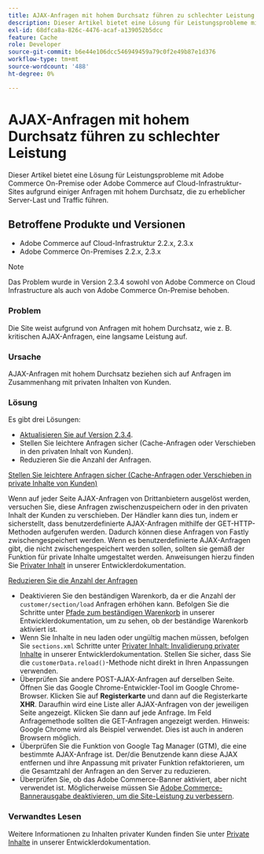 ```yaml
---
title: AJAX-Anfragen mit hohem Durchsatz führen zu schlechter Leistung
description: Dieser Artikel bietet eine Lösung für Leistungsprobleme mit Adobe Commerce On-Premise oder Adobe Commerce auf Cloud-Infrastruktur-Sites aufgrund einiger Anfragen mit hohem Durchsatz, die zu erheblicher Server-Last und Traffic führen.
exl-id: 68dfca8a-826c-4476-acaf-a139052b5dcc
feature: Cache
role: Developer
source-git-commit: b6e44e106dcc546949459a79c0f2e49b87e1d376
workflow-type: tm+mt
source-wordcount: '488'
ht-degree: 0%

---
```


# AJAX-Anfragen mit hohem Durchsatz führen zu schlechter Leistung

Dieser Artikel bietet eine Lösung für Leistungsprobleme mit Adobe Commerce On-Premise oder Adobe Commerce auf Cloud-Infrastruktur-Sites aufgrund einiger Anfragen mit hohem Durchsatz, die zu erheblicher Server-Last und Traffic führen.

## Betroffene Produkte und Versionen

* Adobe Commerce auf Cloud-Infrastruktur 2.2.x, 2.3.x
* Adobe Commerce On-Premises 2.2.x, 2.3.x

>[!NOTE]
>
>Das Problem wurde in Version 2.3.4 sowohl von Adobe Commerce on Cloud Infrastructure als auch von Adobe Commerce On-Premise behoben.

### Problem

Die Site weist aufgrund von Anfragen mit hohem Durchsatz, wie z. B. kritischen AJAX-Anfragen, eine langsame Leistung auf.

### Ursache

AJAX-Anfragen mit hohem Durchsatz beziehen sich auf Anfragen im Zusammenhang mit privaten Inhalten von Kunden.

### Lösung

Es gibt drei Lösungen:

* [Aktualisieren Sie auf Version 2.3.4](https://experienceleague.adobe.com/de/docs/commerce-cloud-service/user-guide/develop/upgrade/commerce-version).
* Stellen Sie leichtere Anfragen sicher (Cache-Anfragen oder Verschieben in den privaten Inhalt von Kunden).
* Reduzieren Sie die Anzahl der Anfragen.

<u>Stellen Sie leichtere Anfragen sicher (Cache-Anfragen oder Verschieben in private Inhalte von Kunden)</u>

Wenn auf jeder Seite AJAX-Anfragen von Drittanbietern ausgelöst werden, versuchen Sie, diese Anfragen zwischenzuspeichern oder in den privaten Inhalt der Kunden zu verschieben. Der Händler kann dies tun, indem er sicherstellt, dass benutzerdefinierte AJAX-Anfragen mithilfe der GET-HTTP-Methoden aufgerufen werden. Dadurch können diese Anfragen von Fastly zwischengespeichert werden. Wenn es benutzerdefinierte AJAX-Anfragen gibt, die nicht zwischengespeichert werden sollen, sollten sie gemäß der Funktion für private Inhalte umgestaltet werden. Anweisungen hierzu finden Sie [Privater Inhalt](https://developer.adobe.com/commerce/php/development/cache/page/private-content/) in unserer Entwicklerdokumentation.

<u>Reduzieren Sie die Anzahl der Anfragen</u>

* Deaktivieren Sie den beständigen Warenkorb, da er die Anzahl der `customer/section/load` Anfragen erhöhen kann. Befolgen Sie die Schritte unter [Pfade zum beständigen Warenkorb](https://experienceleague.adobe.com/de/docs/commerce-operations/configuration-guide/paths/config-reference-general) in unserer Entwicklerdokumentation, um zu sehen, ob der beständige Warenkorb aktiviert ist.
* Wenn Sie Inhalte in neu laden oder ungültig machen müssen, befolgen Sie `sections.xml` Schritte unter [Privater Inhalt: Invalidierung privater Inhalte](https://developer.adobe.com/commerce/php/development/cache/page/private-content/#invalidate-private-content) in unserer Entwicklerdokumentation. Stellen Sie sicher, dass Sie die `customerData.reload()`-Methode nicht direkt in Ihren Anpassungen verwenden.
* Überprüfen Sie andere POST-AJAX-Anfragen auf derselben Seite. Öffnen Sie das Google Chrome-Entwickler-Tool im Google Chrome-Browser. Klicken Sie auf **Registerkarte** und dann auf die Registerkarte **XHR**. Daraufhin wird eine Liste aller AJAX-Anfragen von der jeweiligen Seite angezeigt. Klicken Sie dann auf jede Anfrage. Im Feld Anfragemethode sollten die GET-Anfragen angezeigt werden. Hinweis: Google Chrome wird als Beispiel verwendet. Dies ist auch in anderen Browsern möglich.
* Überprüfen Sie die Funktion von Google Tag Manager (GTM), die eine bestimmte AJAX-Anfrage ist. Der/die Benutzende kann diese AJAX entfernen und ihre Anpassung mit privater Funktion refaktorieren, um die Gesamtzahl der Anfragen an den Server zu reduzieren.
* Überprüfen Sie, ob das Adobe Commerce-Banner aktiviert, aber nicht verwendet ist. Möglicherweise müssen Sie [Adobe Commerce-Bannerausgabe deaktivieren, um die Site-Leistung zu verbessern](https://experienceleague.adobe.com/de/docs/experience-cloud-kcs/kbarticles/ka-26909).

### Verwandtes Lesen

Weitere Informationen zu Inhalten privater Kunden finden Sie unter [Private Inhalte](https://developer.adobe.com/commerce/php/development/cache/page/private-content/) in unserer Entwicklerdokumentation.
